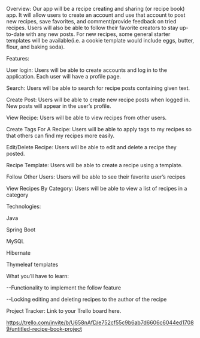 Overview: Our app will be a recipe creating and sharing (or recipe book) app. It will allow users to create an account and use that account to post new recipes, save favorites, and comment/provide feedback on tried recipes. Users will also be able to follow their favorite creators to stay up-to-date with any new posts. For new recipes, some general starter templates will be available(i.e. a cookie template would include eggs, butter, flour, and baking soda).

Features:

User login: Users will be able to create accounts and log in to the application. Each user will have a profile page.

Search: Users will be able to search for recipe posts containing given text.

Create Post: Users will be able to create new recipe posts when logged in. New posts will appear in the user’s profile.

View Recipe: Users will be able to view recipes from other users.

Create Tags For A Recipe: Users will be able to apply tags to my recipes so that others can find my recipes more easily.

Edit/Delete Recipe: Users will be able to edit and delete a recipe they posted.

Recipe Template: Users will be able to create a recipe using a template.

Follow Other Users: Users will be able to see their favorite user’s recipes

View Recipes By Category: Users will be able to view a list of recipes in a category

Technologies:

Java

Spring Boot

MySQL

Hibernate

Thymeleaf templates

What you’ll have to learn:

--Functionality to implement the follow feature

--Locking editing and deleting recipes to the author of the recipe

Project Tracker: Link to your Trello board here.

https://trello.com/invite/b/U658nAfD/e752cf55c9b6ab7d6606c6044ed17089/untitled-recipe-book-project